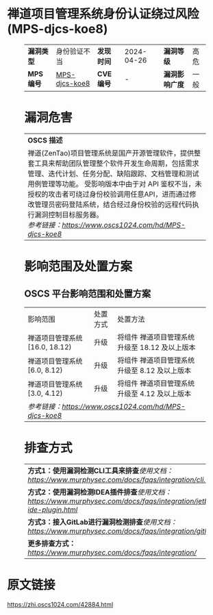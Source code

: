 # 禅道项目管理系统身份认证绕过风险 (MPS-djcs-koe8)
<figure class="wp-block-table">
    <table>
        <tbody>
        <tr>
            <td><strong>漏洞类型</strong></td>
            <td>身份验证不当</td>
            <td><strong>发现时间</strong></td>
            <td>2024-04-26</td>
            <td><strong>漏洞等级</strong></td>
            <td>高危</td>
        </tr>
        <tr>
            <td><strong>MPS编号</strong></td>
            <td><a href="https://www.oscs1024.com/hd/MPS-djcs-koe8">MPS-djcs-koe8</a></td>
            <td><strong>CVE编号</strong></td>
            <td>-</td>
            <td><strong>漏洞影响广度</strong></td>
            <td>一般</td>
        </tr>
        </tbody>
    </table>
</figure>


<figure class="wp-block-table">
    <h1 class="wp-block-heading">漏洞危害</h1>
    <table>
        <tbody>
        <tr>
            <td><strong>OSCS 描述</strong></td>
        </tr>
        <tr>
            <td>禅道(ZenTao)项目管理系统是国产开源管理软件，提供整套工具来帮助团队管理整个软件开发生命周期，包括需求管理、迭代计划、任务分配、缺陷跟踪、文档管理和测试用例管理等功能。
受影响版本中由于对 API 鉴权不当，未授权的攻击者可绕过身份校验调用任意API，进而通过修改管理员密码登陆系统，结合经过身份校验的远程代码执行漏洞控制目标服务器。<br><em>参考链接：<a
                    href="https://www.oscs1024.com/hd/MPS-djcs-koe8">https://www.oscs1024.com/hd/MPS-djcs-koe8</a></em>
            </td>
        </tr>
        </tbody>
    </table>
</figure>


<figure class="wp-block-table alignleft">
    <h1 class="wp-block-heading">影响范围及处置方案</h1>
    <h2 class="wp-block-heading"><strong>OSCS</strong> <strong>平台影响范围和处置方案</strong></h2>
    <table>
        <tbody>
        <tr>
            <td>影响范围</td>
            <td>处置方式</td>
            <td>处置方法</td>
        </tr>
        <tr><td rowspan="1">禅道项目管理系统 [16.0, 18.12)</td><td>升级</td><td>将组件 禅道项目管理系统 升级至 18.12 及以上版本</td></tr><tr><td rowspan="1">禅道项目管理系统 [6.0, 8.12)</td><td>升级</td><td>将组件 禅道项目管理系统 升级至 8.12 及以上版本</td></tr><tr><td rowspan="1">禅道项目管理系统 [3.0, 4.12)</td><td>升级</td><td>将组件 禅道项目管理系统 升级至 4.12 及以上版本</td></tr>
        <tr>
            <td colspan="3"><em>参考链接：</em><em><a
                    href="https://www.oscs1024.com/hd/MPS-djcs-koe8">https://www.oscs1024.com/hd/MPS-djcs-koe8</a></em></td>
        </tr>
        </tbody>
    </table>
</figure>


<figure class="wp-block-table">
    <h1 class="wp-block-heading">排查方式</h1>
    <table>
        <tbody>
        <tr>
            <td><strong>方式1：使用漏洞检测CLI工具来排查</strong><em>使用文档：<a
                    href="https://www.murphysec.com/docs/faqs/integration/cli.html">https://www.murphysec.com/docs/faqs/integration/cli.html</a></em>
            </td>
        </tr>
        <tr>
            <td><strong>方式2：使用漏洞检测IDEA插件排查</strong><em>使用文档：<a
                    href="https://www.murphysec.com/docs/faqs/integration/jetbrains-ide-plugin.html">https://www.murphysec.com/docs/faqs/integration/jetbrains-ide-plugin.html</a></em>
            </td>
        </tr>
        <tr>
            <td><strong>方式3：接入GitLab进行漏洞检测排查</strong><em>使用文档：<a
                    href="https://www.murphysec.com/docs/faqs/integration/gitlab.html">https://www.murphysec.com/docs/faqs/integration/gitlab.html</a></em>
            </td>
        </tr>
        <tr>
            <td><strong>更多排查方式：</strong><em><a
                    href="https://www.murphysec.com/docs/faqs/integration/">https://www.murphysec.com/docs/faqs/integration/</a></em>
            </td>
        </tr>
        </tbody>
    </table>
</figure>
<h1>原文链接</h1>
<p><a href="https://zhi.oscs1024.com/42884.html">https://zhi.oscs1024.com/42884.html</a></p>